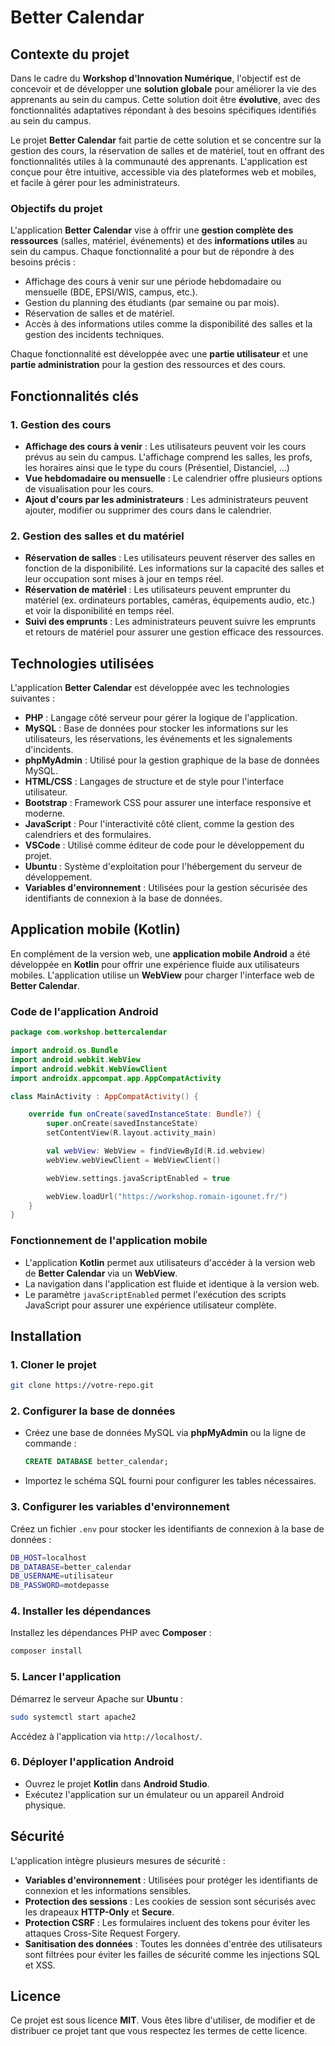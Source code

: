 

# Better Calendar

## Contexte du projet

Dans le cadre du **Workshop d'Innovation Numérique**, l'objectif est de concevoir et de développer une **solution globale** pour améliorer la vie des apprenants au sein du campus. Cette solution doit être **évolutive**, avec des fonctionnalités adaptatives répondant à des besoins spécifiques identifiés au sein du campus. 

Le projet **Better Calendar** fait partie de cette solution et se concentre sur la gestion des cours, la réservation de salles et de matériel, tout en offrant des fonctionnalités utiles à la communauté des apprenants. L'application est conçue pour être intuitive, accessible via des plateformes web et mobiles, et facile à gérer pour les administrateurs.

### Objectifs du projet

L'application **Better Calendar** vise à offrir une **gestion complète des ressources** (salles, matériel, événements) et des **informations utiles** au sein du campus. Chaque fonctionnalité a pour but de répondre à des besoins précis :

- Affichage des cours à venir sur une période hebdomadaire ou mensuelle (BDE, EPSI/WIS, campus, etc.).
- Gestion du planning des étudiants (par semaine ou par mois).
- Réservation de salles et de matériel.
- Accès à des informations utiles comme la disponibilité des salles et la gestion des incidents techniques.

Chaque fonctionnalité est développée avec une **partie utilisateur** et une **partie administration** pour la gestion des ressources et des cours.

## Fonctionnalités clés

### 1. Gestion des cours

- **Affichage des cours à venir** : Les utilisateurs peuvent voir les cours prévus au sein du campus. L'affichage comprend les salles, les profs, les horaires ainsi que le type du cours (Présentiel, Distanciel, ...)
- **Vue hebdomadaire ou mensuelle** : Le calendrier offre plusieurs options de visualisation pour les cours.
- **Ajout d'cours par les administrateurs** : Les administrateurs peuvent ajouter, modifier ou supprimer des cours dans le calendrier.

### 2. Gestion des salles et du matériel

- **Réservation de salles** : Les utilisateurs peuvent réserver des salles en fonction de la disponibilité. Les informations sur la capacité des salles et leur occupation sont mises à jour en temps réel.
- **Réservation de matériel** : Les utilisateurs peuvent emprunter du matériel (ex. ordinateurs portables, caméras, équipements audio, etc.) et voir la disponibilité en temps réel.
- **Suivi des emprunts** : Les administrateurs peuvent suivre les emprunts et retours de matériel pour assurer une gestion efficace des ressources.
 
## Technologies utilisées

L'application **Better Calendar** est développée avec les technologies suivantes :

- **PHP** : Langage côté serveur pour gérer la logique de l'application.
- **MySQL** : Base de données pour stocker les informations sur les utilisateurs, les réservations, les événements et les signalements d'incidents.
- **phpMyAdmin** : Utilisé pour la gestion graphique de la base de données MySQL.
- **HTML/CSS** : Langages de structure et de style pour l'interface utilisateur.
- **Bootstrap** : Framework CSS pour assurer une interface responsive et moderne.
- **JavaScript** : Pour l'interactivité côté client, comme la gestion des calendriers et des formulaires.
- **VSCode** : Utilisé comme éditeur de code pour le développement du projet.
- **Ubuntu** : Système d'exploitation pour l'hébergement du serveur de développement.
- **Variables d'environnement** : Utilisées pour la gestion sécurisée des identifiants de connexion à la base de données.

## Application mobile (Kotlin)

En complément de la version web, une **application mobile Android** a été développée en **Kotlin** pour offrir une expérience fluide aux utilisateurs mobiles. L'application utilise un **WebView** pour charger l'interface web de **Better Calendar**.

### Code de l'application Android

```kotlin
package com.workshop.bettercalendar

import android.os.Bundle
import android.webkit.WebView
import android.webkit.WebViewClient
import androidx.appcompat.app.AppCompatActivity

class MainActivity : AppCompatActivity() {

    override fun onCreate(savedInstanceState: Bundle?) {
        super.onCreate(savedInstanceState)
        setContentView(R.layout.activity_main)

        val webView: WebView = findViewById(R.id.webview)
        webView.webViewClient = WebViewClient()

        webView.settings.javaScriptEnabled = true

        webView.loadUrl("https://workshop.romain-igounet.fr/")
    }
}
```

### Fonctionnement de l'application mobile

- L'application **Kotlin** permet aux utilisateurs d'accéder à la version web de **Better Calendar** via un **WebView**.
- La navigation dans l'application est fluide et identique à la version web.
- Le paramètre `javaScriptEnabled` permet l'exécution des scripts JavaScript pour assurer une expérience utilisateur complète.

## Installation

### 1. Cloner le projet

```bash
git clone https://votre-repo.git
```

### 2. Configurer la base de données

- Créez une base de données MySQL via **phpMyAdmin** ou la ligne de commande :
  ```sql
  CREATE DATABASE better_calendar;
  ```
- Importez le schéma SQL fourni pour configurer les tables nécessaires.

### 3. Configurer les variables d'environnement

Créez un fichier `.env` pour stocker les identifiants de connexion à la base de données :

```bash
DB_HOST=localhost
DB_DATABASE=better_calendar
DB_USERNAME=utilisateur
DB_PASSWORD=motdepasse
```

### 4. Installer les dépendances

Installez les dépendances PHP avec **Composer** :

```bash
composer install
```

### 5. Lancer l'application

Démarrez le serveur Apache sur **Ubuntu** :

```bash
sudo systemctl start apache2
```

Accédez à l'application via `http://localhost/`.

### 6. Déployer l'application Android

- Ouvrez le projet **Kotlin** dans **Android Studio**.
- Exécutez l'application sur un émulateur ou un appareil Android physique.

## Sécurité

L'application intègre plusieurs mesures de sécurité :

- **Variables d'environnement** : Utilisées pour protéger les identifiants de connexion et les informations sensibles.
- **Protection des sessions** : Les cookies de session sont sécurisés avec les drapeaux **HTTP-Only** et **Secure**.
- **Protection CSRF** : Les formulaires incluent des tokens pour éviter les attaques Cross-Site Request Forgery.
- **Sanitisation des données** : Toutes les données d'entrée des utilisateurs sont filtrées pour éviter les failles de sécurité comme les injections SQL et XSS.

## Licence

Ce projet est sous licence **MIT**. Vous êtes libre d'utiliser, de modifier et de distribuer ce projet tant que vous respectez les termes de cette licence.

